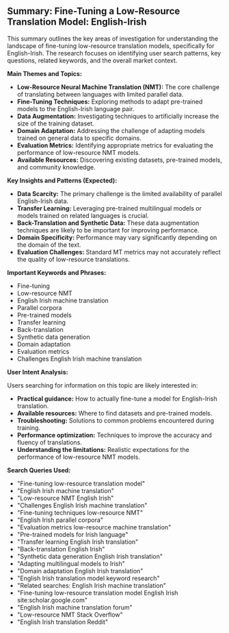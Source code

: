 ## Summary: Fine-Tuning a Low-Resource Translation Model: English-Irish

This summary outlines the key areas of investigation for understanding the landscape of fine-tuning low-resource translation models, specifically for English-Irish. The research focuses on identifying user search patterns, key questions, related keywords, and the overall market context.

**Main Themes and Topics:**

*   **Low-Resource Neural Machine Translation (NMT):** The core challenge of translating between languages with limited parallel data.
*   **Fine-Tuning Techniques:** Exploring methods to adapt pre-trained models to the English-Irish language pair.
*   **Data Augmentation:** Investigating techniques to artificially increase the size of the training dataset.
*   **Domain Adaptation:** Addressing the challenge of adapting models trained on general data to specific domains.
*   **Evaluation Metrics:** Identifying appropriate metrics for evaluating the performance of low-resource NMT models.
*   **Available Resources:** Discovering existing datasets, pre-trained models, and community knowledge.

**Key Insights and Patterns (Expected):**

*   **Data Scarcity:** The primary challenge is the limited availability of parallel English-Irish data.
*   **Transfer Learning:** Leveraging pre-trained multilingual models or models trained on related languages is crucial.
*   **Back-Translation and Synthetic Data:** These data augmentation techniques are likely to be important for improving performance.
*   **Domain Specificity:** Performance may vary significantly depending on the domain of the text.
*   **Evaluation Challenges:** Standard MT metrics may not accurately reflect the quality of low-resource translations.

**Important Keywords and Phrases:**

*   Fine-tuning
*   Low-resource NMT
*   English Irish machine translation
*   Parallel corpora
*   Pre-trained models
*   Transfer learning
*   Back-translation
*   Synthetic data generation
*   Domain adaptation
*   Evaluation metrics
*   Challenges English Irish machine translation

**User Intent Analysis:**

Users searching for information on this topic are likely interested in:

*   **Practical guidance:** How to actually fine-tune a model for English-Irish translation.
*   **Available resources:** Where to find datasets and pre-trained models.
*   **Troubleshooting:** Solutions to common problems encountered during training.
*   **Performance optimization:** Techniques to improve the accuracy and fluency of translations.
*   **Understanding the limitations:** Realistic expectations for the performance of low-resource NMT models.

**Search Queries Used:**

*   "Fine-tuning low-resource translation model"
*   "English Irish machine translation"
*   "Low-resource NMT English Irish"
*   "Challenges English Irish machine translation"
*   "Fine-tuning techniques low-resource NMT"
*   "English Irish parallel corpora"
*   "Evaluation metrics low-resource machine translation"
*   "Pre-trained models for Irish language"
*   "Transfer learning English Irish translation"
*   "Back-translation English Irish"
*   "Synthetic data generation English Irish translation"
*   "Adapting multilingual models to Irish"
*   "Domain adaptation English Irish translation"
*   "English Irish translation model keyword research"
*   "Related searches: English Irish machine translation"
*   "Fine-tuning low-resource translation model English Irish site:scholar.google.com"
*   "English Irish machine translation forum"
*   "Low-resource NMT Stack Overflow"
*   "English Irish translation Reddit"